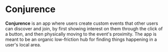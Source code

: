 # Conjurence

**Conjurence** is an app where users create custom events that other users can discover and join, by first showing interest on them through the click of a button, and then physically moving to the event's proximity.
The app is meant to be an organic low-friction hub for finding things happening in a user's local area.
